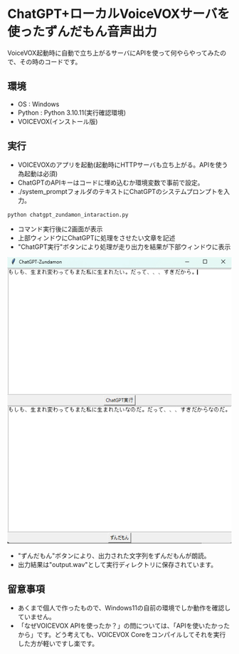 # ChatGPT+ローカルVoiceVOXサーバを使ったずんだもん音声出力
VoiceVOX起動時に自動で立ち上がるサーバにAPIを使って何やらやってみたので、その時のコードです。

## 環境

- OS : Windows
- Python : Python 3.10.11(実行確認環境)
- VOICEVOX(インストール版)

## 実行

- VOICEVOXのアプリを起動(起動時にHTTPサーバも立ち上がる。APIを使う為起動は必須)
- ChatGPTのAPIキーはコードに埋め込むか環境変数で事前で設定。
- ./system_promptフォルダのテキストにChatGPTのシステムプロンプトを入力。

```
python chatgpt_zundamon_intaraction.py
```

- コマンド実行後に2画面が表示
- 上部ウィンドウにChatGPTに処理をさせたい文章を記述
- "ChatGPT実行"ボタンにより処理が走り出力を結果が下部ウィンドウに表示

![実行時イメージ](/img/img1.png)

- "ずんだもん"ボタンにより、出力された文字列をずんだもんが朗読。
- 出力結果は"output.wav"として実行ディレクトリに保存されています。

## 留意事項

- あくまで個人で作ったもので、Windows11の自前の環境でしか動作を確認していません。
- 「なぜVOICEVOX APIを使ったか？」の問については、「APIを使いたかったから」です。どう考えても、VOICEVOX Coreをコンパイルしてそれを実行した方が軽いですし楽です。